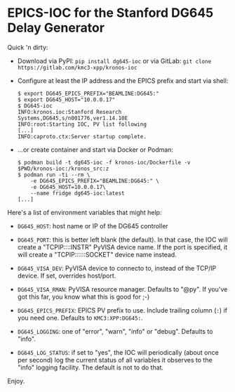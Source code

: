 EPICS-IOC for the Stanford DG645 Delay Generator
================================================

Quick 'n dirty:

 - Download via PyPI: `pip install dg645-ioc` or via GitLab: `git clone https://gitlab.com/kmc3-xpp/kronos-ioc`
 
 - Configure at least the IP address and the EPICS prefix and start via shell:
   ```
   $ export DG645_EPICS_PREFIX="BEAMLINE:DG645:"
   $ export DG645_HOST="10.0.0.17"
   $ DG645-ioc
   INFO:kronos.ioc:Stanford Research Systems,DG645,s/n001776,ver1.14.10E
   INFO:root:Starting IOC, PV list following
   [...]
   INFO:caproto.ctx:Server startup complete.
   ```
   
 - ...or create container and start via Docker or Podman:
   ```
   $ podman build -t dg645-ioc -f kronos-ioc/Dockerfile -v $PWD/kronos-ioc:/kronos_src:z
   $ podman run -ti --rm \
       -e DG645_EPICS_PREFIX="BEAMLINE:DG645:" \
	   -e DG645_HOST=10.0.0.17\
	   --name fridge dg645-ioc:latest
   [...]
   ```
   
 Here's a list of environment variables that might help:
 
  - `DG645_HOST`: host name or IP of the DG645 controller
  
  - `DG645_PORT`: this is better left blank (the default). In that
    case, the IOC will create a "TCPIP::<host>::INSTR" PyVISA device
	name. If the port is specified, it will create a
	"TCPIP::<host>::<ip>::SOCKET" device name instead.
  
  - `DG645_VISA_DEV`: PyVISA device to connecto to, instead of the
    TCP/IP device. If set, overrides host/port.
	
  - `DG645_VISA_RMAN`: PyVISA resource manager. Defaults to "@py".
    If you've got this far, you know what this is good for ;-)
	
  - `DG645_EPICS_PREFIX`: EPICS PV prefix to use. Include trailing column
    (`:`) if you need one. Defaults to `KMC3:XPP:DG645:`.
	
  - `DG645_LOGGING`: one of "error", "warn", "info" or "debug". Defaults
    to "info".
	
  - `DG645_LOG_STATUS`: if set to "yes", the IOC will periodically
    (about once per second) log the
    current status of all variables it observes to the "info" logging
	facility. The default is not to do that.
 
   
 Enjoy.


